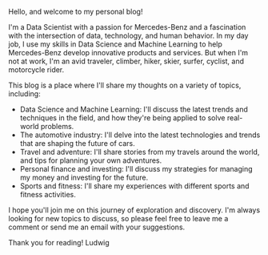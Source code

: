 Hello, and welcome to my personal blog!

I'm a Data Scientist with a passion for Mercedes-Benz and a fascination with the intersection of data, technology, and human behavior. In my day job, I use my skills in Data Science and Machine Learning to help Mercedes-Benz develop innovative products and services. But when I'm not at work, I'm an avid traveler, climber, hiker, skier, surfer, cyclist, and motorcycle rider.

This blog is a place where I'll share my thoughts on a variety of topics, including:

- Data Science and Machine Learning: I'll discuss the latest trends and techniques in the field, and how they're being applied to solve real-world problems.
- The automotive industry: I'll delve into the latest technologies and trends that are shaping the future of cars.
- Travel and adventure: I'll share stories from my travels around the world, and tips for planning your own adventures.
- Personal finance and investing: I'll discuss my strategies for managing my money and investing for the future.
- Sports and fitness: I'll share my experiences with different sports and fitness activities.

I hope you'll join me on this journey of exploration and discovery. I'm always looking for new topics to discuss, so please feel free to leave me a comment or send me an email with your suggestions.

Thank you for reading!
Ludwig
